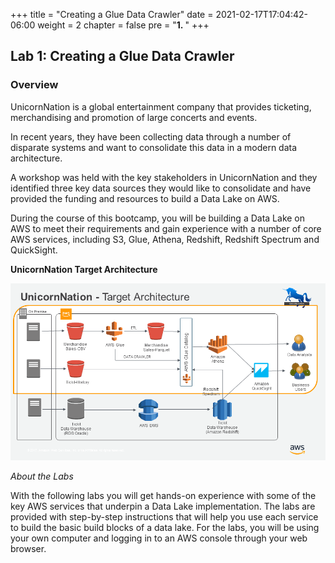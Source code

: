 +++
title = "Creating a Glue Data Crawler"
date = 2021-02-17T17:04:42-06:00
weight = 2
chapter = false
pre = "<b>1. </b>"
+++

## Lab 1: Creating a Glue Data Crawler

### Overview

UnicornNation is a global entertainment company that provides ticketing, merchandising and promotion of large concerts and events. 

In recent years, they have been collecting data through a number of disparate systems and want to consolidate this data in a modern data architecture.

A workshop was held with the key stakeholders in UnicornNation and they identified three key data sources they would like to consolidate and have provided the funding and resources to build a Data Lake on AWS. 

During the course of this bootcamp, you will be building a Data Lake on AWS to meet their requirements and gain experience with a number of core AWS services, including S3, Glue, Athena, Redshift, Redshift Spectrum and QuickSight.

**UnicornNation Target Architecture**

<img src="images/AWSBigData_ProServ_Datalake_Lab_Architecture.png" alt="drawing" width="700"/>

*About the Labs*

With the following labs you will get hands-on experience with some of the key AWS services that underpin a Data Lake implementation. The labs are provided with step-by-step instructions that will help you use each service to build the basic build blocks of a data lake.
For the labs, you will be using your own computer and logging in to an AWS console through your web browser. 
